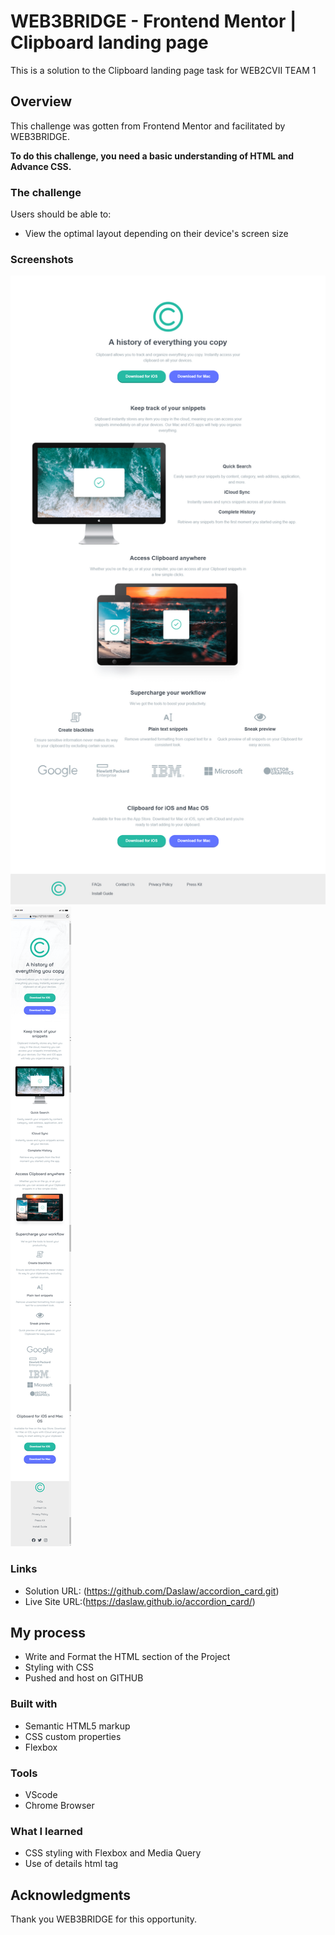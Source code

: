 # WEB3BRIDGE - Frontend Mentor | Clipboard landing page

This is a solution to the Clipboard landing page task for WEB2CVII TEAM 1

## Overview

This challenge was gotten from Frontend Mentor and facilitated by WEB3BRIDGE.

**To do this challenge, you need a basic understanding of HTML and Advance CSS.**

### The challenge

Users should be able to:

- View the optimal layout depending on their device's screen size

### Screenshots

![](./assets/images/Screenshot%202022-08-29%20at%2009-09-18%20Frontend%20Mentor%20Clipboard%20landing%20page%20Web3bridge.png)
![](./assets/images/mobile-screen.png)

### Links

- Solution URL: (https://github.com/Daslaw/accordion_card.git)
- Live Site URL:(https://daslaw.github.io/accordion_card/)

## My process

- Write and Format the HTML section of the Project
- Styling with CSS
- Pushed and host on GITHUB 

### Built with

- Semantic HTML5 markup
- CSS custom properties
- Flexbox

### Tools

- VScode
- Chrome Browser

### What I learned

- CSS styling with Flexbox and Media Query
- Use of details html tag

## Acknowledgments

Thank you WEB3BRIDGE for this opportunity.